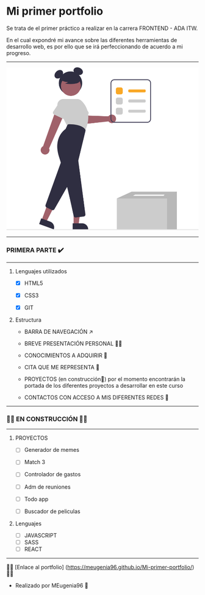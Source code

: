 # Mi primer portfolio
Se trata de el primer práctico a realizar en la carrera FRONTEND - ADA ITW.  


En el cual expondré mi avance sobre las diferentes herramientas de desarrollo web, es por ello que se irá perfeccionando de acuerdo
a mi progreso.

______________________________________________________________________________________________________________________________________


![imagen](/organizador.svg)


______________________________________________________________________________________________________________________________________


### PRIMERA PARTE ✔️
_______________________________________________________________________________________________________________________________

   1. Lenguajes utilizados
   
         - [x] HTML5
         - [x] CSS3  
         - [X] GIT


   2. Estructura
   
         - BARRA DE NAVEGACIÓN ↗️
         
         - BREVE PRESENTACIÓN PERSONAL 👩‍💼
         
         - CONOCIMIENTOS A ADQUIRIR 📝 
         
         - CITA QUE ME REPRESENTA 📖
         
         - PROYECTOS (en construcción🚧) por el momento encontrarán la portada de los diferentes proyectos 
            a desarrollar en este curso
         
         - CONTACTOS CON ACCESO A MIS DIFERENTES REDES 💁
___________________________________________________________________________________________________

### 👩‍💻 EN CONSTRUCCIÓN 👩‍💻
______________________________________________________________________________________________________
   
   1. PROYECTOS
   
         
         - [ ] Generador de memes
         - [ ] Match 3
         - [ ] Controlador de gastos
         - [ ] Adm de reuniones
         - [ ] Todo app
         - [ ] Buscador de peliculas
   
        
   
   1. Lenguajes 
   
         - [ ] JAVASCRIPT
         - [ ] SASS
         - [ ] REACT 

__________________________________________________________________________________________________________

 🚀🌟 [Enlace al portfolio] (https://meugenia96.github.io/Mi-primer-portfolio/) 🚀🌟
 
 - Realizado por MEugenia96 💛
           
              
              
              

